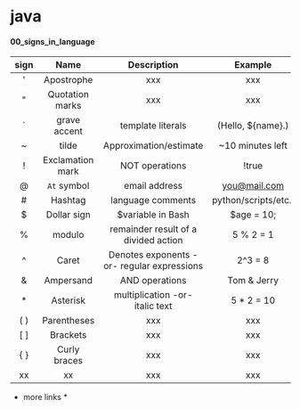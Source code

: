 <a name="topage"></a>

# java 

#### 00_signs_in_language

| sign | Name | Description | Example | 
| :-: | :-: | :-: | :-: |
| ' | Apostrophe | xxx | xxx |
| " | Quotation marks | xxx | xxx |
| ` | grave accent  | template literals | (Hello, ${name}.) |
| ~ | tilde | Approximation/estimate | ~10 minutes left |
| ! | Exclamation mark | NOT operations | !true |
| @ | `At` symbol | email address | you@mail.com |
| # | Hashtag | language comments | python/scripts/etc.. |
| $ | Dollar sign | $variable in Bash | $age = 10; |
| % | modulo | remainder result of a divided action | 5 % 2 = 1 |
| ^ | Caret | Denotes exponents -or- regular expressions| 2^3 = 8 |
| & | Ampersand | AND operations | Tom & Jerry |
| * | Asterisk | multiplication -or- italic text | 5 * 2 = 10 |
| ( ) | Parentheses | xxx | xxx |
| [ ] | Brackets | xxx | xxx |
| { } | Curly braces | xxx | xxx |
| xx | xx | xxx | xxx |

* more links
    * 
